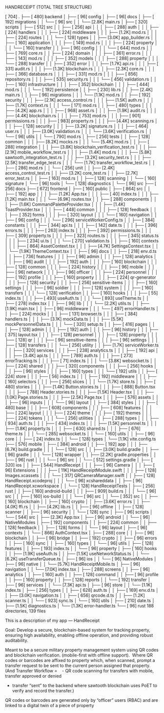 HANDRECEIPT (TOTAL TREE STRUCTURE)

[ 704] .
├── [ 480] backend
│ ├── [ 96] config
│ ├── [ 96] docs
│ ├── [ 192] migrations
│ │ └── [ 96] src
│ │ └── [2.8K] main.rs
│ ├── [ 320] scripts
│ ├── [ 512] src
│ │ ├── [ 256] api
│ │ │ ├── [ 288] auth
│ │ │ ├── [ 224] handlers
│ │ │ ├── [ 224] middleware
│ │ │ ├── [1.2K] mod.rs
│ │ │ ├── [ 224] routes
│ │ │ └── [ 128] types
│ │ ├── [3.0K] app_builder.rs
│ │ ├── [ 160] application
│ │ │ ├── [ 149] mod.rs
│ │ │ ├── [ 224] property
│ │ │ └── [ 160] transfer
│ │ ├── [ 96] config
│ │ │ └── [ 644] mod.rs
│ │ ├── [ 769] core.rs
│ │ ├── [ 224] domain
│ │ │ ├── [ 361] error.rs
│ │ │ ├── [ 143] mod.rs
│ │ │ ├── [ 352] models
│ │ │ ├── [ 288] property
│ │ │ └── [ 288] transfer
│ │ ├── [ 352] error
│ │ │ ├── [1.7K] api.rs
│ │ │ ├── [ 331] audit.rs
│ │ │ ├── [1.3K] blockchain.rs
│ │ │ ├── [2.3K] core.rs
│ │ │ ├── [ 366] database.rs
│ │ │ ├── [ 331] mod.rs
│ │ │ ├── [ 856] repository.rs
│ │ │ ├── [ 535] security.rs
│ │ │ └── [ 456] validation.rs
│ │ ├── [ 160] infrastructure
│ │ │ ├── [ 352] blockchain
│ │ │ ├── [ 444] mod.rs
│ │ │ └── [ 192] persistence
│ │ ├── [ 230] lib.rs
│ │ ├── [2.4K] main.rs
│ │ ├── [ 96] migrations
│ │ │ └── [1.1K] mod.rs
│ │ ├── [ 192] security
│ │ │ ├── [2.1K] access_control.rs
│ │ │ ├── [1.5K] auth.rs
│ │ │ ├── [1.7K] context.rs
│ │ │ └── [ 171] mod.rs
│ │ ├── [ 480] types
│ │ │ ├── [4.2K] app.rs
│ │ │ ├── [ 968] asset.rs
│ │ │ ├── [1.9K] audit.rs
│ │ │ ├── [4.4K] blockchain.rs
│ │ │ ├── [ 753] mod.rs
│ │ │ ├── [ 901] permissions.rs
│ │ │ ├── [ 983] property.rs
│ │ │ ├── [4.4K] scanning.rs
│ │ │ ├── [ 128] security
│ │ │ ├── [3.2K] signature.rs
│ │ │ ├── [ 464] user.rs
│ │ │ ├── [3.0K] validation.rs
│ │ │ └── [3.6K] verification.rs
│ │ └── [ 96] utils
│ │ └── [ 790] mod.rs
│ ├── [ 256] tests
│ │ ├── [ 128] common
│ │ │ ├── [8.2K] mocks.rs
│ │ │ └── [5.4K] mod.rs
│ │ ├── [ 288] integration
│ │ │ ├── [3.8K] blockchain_verification_test.rs
│ │ │ ├── [2.1K] mobile_workflow_test.rs
│ │ │ ├── [1.4K] mod.rs
│ │ │ ├── [5.8K] sawtooth_integration_test.rs
│ │ │ ├── [3.2K] security_test.rs
│ │ │ ├── [2.5K] transfer_edge_test.rs
│ │ │ └── [1.7K] transfer_workflow_test.rs
│ │ ├── [ 286] mod.rs
│ │ └── [ 256] unit
│ │ ├── [2.4K] access_control_test.rs
│ │ ├── [3.2K] core_test.rs
│ │ ├── [2.7K] error_test.rs
│ │ ├── [ 163] mod.rs
│ │ ├── [ 128] scanning
│ │ └── [ 160] signature
│ └── [ 96] tools
│ └── [ 128] diagnostics
│ └── [ 96] src
├── [ 256] docs
├── [ 672] frontend
│ ├── [ 160] public
│ ├── [ 864] src
│ │ ├── [ 192] app
│ │ │ ├── [1.2K] App.tsx
│ │ │ ├── [ 40] index.ts
│ │ │ ├── [1.2K] main.tsx
│ │ │ └── [6.9K] routes.tsx
│ │ ├── [ 288] components
│ │ │ ├── [1.6K] CommandPaletteProvider.tsx
│ │ │ ├── [1.4K] ToastProvider.tsx
│ │ │ ├── [ 448] common
│ │ │ ├── [ 128] feedback
│ │ │ ├── [ 352] forms
│ │ │ ├── [ 320] layout
│ │ │ └── [ 160] navigation
│ │ ├── [ 96] config
│ │ │ └── [ 296] serviceWorkerConfig.ts
│ │ ├── [ 384] constants
│ │ │ ├── [ 344] api.ts
│ │ │ ├── [ 142] date.ts
│ │ │ ├── [ 396] errors.ts
│ │ │ ├── [ 263] index.ts
│ │ │ ├── [ 392] permissions.ts
│ │ │ ├── [ 309] property.ts
│ │ │ ├── [ 323] routes.ts
│ │ │ ├── [ 345] status.ts
│ │ │ ├── [ 234] ui.ts
│ │ │ └── [ 270] validation.ts
│ │ ├── [ 160] contexts
│ │ │ ├── [ 864] AssetContext.tsx
│ │ │ ├── [4.7K] SettingsContext.tsx
│ │ │ └── [1.9K] ThemeContext.tsx
│ │ ├── [ 96] docs
│ │ ├── [ 218] env.d.ts
│ │ ├── [ 736] features
│ │ │ ├── [ 96] admin
│ │ │ ├── [ 128] analytics
│ │ │ ├── [ 96] audit
│ │ │ ├── [ 192] auth
│ │ │ ├── [ 160] blockchain
│ │ │ ├── [ 128] common
│ │ │ ├── [ 224] history
│ │ │ ├── [ 96] mobile
│ │ │ ├── [ 96] network
│ │ │ ├── [ 96] officer
│ │ │ ├── [ 224] personnel
│ │ │ ├── [ 192] profile
│ │ │ ├── [ 160] property
│ │ │ ├── [ 224] qr-generator
│ │ │ ├── [ 128] security
│ │ │ ├── [ 256] sensitive-items
│ │ │ ├── [ 160] settings
│ │ │ ├── [ 96] soldier
│ │ │ ├── [ 128] system
│ │ │ ├── [ 160] transfers
│ │ │ └── [ 128] verification
│ │ ├── [ 160] hooks
│ │ │ ├── [ 55] index.ts
│ │ │ ├── [ 493] useAuth.ts
│ │ │ └── [ 893] useTheme.ts
│ │ ├── [ 278] index.tsx
│ │ ├── [ 96] lib
│ │ │ └── [2.2K] utils.ts
│ │ ├── [1.9K] main.tsx
│ │ ├── [ 96] middleware
│ │ │ └── [ 497] errorHandler.ts
│ │ ├── [ 224] mocks
│ │ │ ├── [ 131] browser.ts
│ │ │ ├── [ 384] handlers.ts
│ │ │ ├── [3.1K] mockData.ts
│ │ │ ├── [5.5K] mockPersonnelData.ts
│ │ │ └── [ 320] setup.ts
│ │ ├── [ 416] pages
│ │ │ ├── [ 128] admin
│ │ │ ├── [ 192] auth
│ │ │ ├── [ 96] history
│ │ │ ├── [ 375] layout.tsx
│ │ │ ├── [ 128] personnel
│ │ │ ├── [ 128] property
│ │ │ ├── [ 128] qr
│ │ │ ├── [ 96] sensitive-items
│ │ │ ├── [ 96] settings
│ │ │ ├── [ 128] transfers
│ │ │ └── [ 256] utility
│ │ ├── [1.7K] serviceWorker.ts
│ │ ├── [ 320] services
│ │ │ ├── [ 238] analytics.ts
│ │ │ ├── [ 192] api
│ │ │ ├── [3.4K] api.ts
│ │ │ ├── [ 789] auth.ts
│ │ │ ├── [ 273] errorTracking.ts
│ │ │ ├── [ 71] index.ts
│ │ │ └── [3.8K] websocket.ts
│ │ ├── [ 224] shared
│ │ │ ├── [ 320] components
│ │ │ ├── [ 256] hooks
│ │ │ ├── [ 96] styles
│ │ │ ├── [ 160] types
│ │ │ └── [ 192] utils
│ │ ├── [ 224] store
│ │ │ ├── [ 56] index.ts
│ │ │ ├── [ 192] middleware
│ │ │ ├── [ 160] selectors
│ │ │ ├── [ 256] slices
│ │ │ └── [1.7K] store.ts
│ │ ├── [ 480] stories
│ │ │ ├── [1.4K] Button.stories.ts
│ │ │ ├── [ 888] Button.tsx
│ │ │ ├── [ 788] Header.stories.ts
│ │ │ ├── [1.5K] Header.tsx
│ │ │ ├── [1.0K] Page.stories.ts
│ │ │ ├── [2.5K] Page.tsx
│ │ │ ├── [ 576] assets
│ │ │ ├── [ 96] inputs
│ │ │ └── [ 96] layout
│ │ ├── [ 384] styles
│ │ │ ├── [ 480] base
│ │ │ ├── [ 608] components
│ │ │ ├── [ 608] features
│ │ │ ├── [ 224] layout
│ │ │ ├── [ 224] theme
│ │ │ ├── [ 192] themes
│ │ │ ├── [ 224] tokens
│ │ │ └── [ 256] utilities
│ │ ├── [ 288] types
│ │ │ ├── [ 934] auth.ts
│ │ │ ├── [ 434] index.ts
│ │ │ ├── [1.5K] personnel.ts
│ │ │ ├── [1.8K] property.ts
│ │ │ ├── [ 630] shared.ts
│ │ │ ├── [ 676] theme.ts
│ │ │ └── [ 285] websocket.ts
│ │ └── [ 160] utils
│ │ ├── [ 96] core
│ │ ├── [ 24] index.ts
│ │ └── [ 128] types
│ └── [1.1K] vite.config.ts
├── [ 576] mobile
│ ├── [ 384] android
│ │ ├── [ 192] app
│ │ │ ├── [6.7K] build.gradle
│ │ │ └── [ 128] src
│ │ ├── [3.0K] build.gradle
│ │ ├── [ 96] gradle
│ │ │ └── [ 128] wrapper
│ │ ├── [2.2K] gradle.properties
│ │ ├── [ 96] rust
│ │ │ └── [ 96] src
│ │ └── [ 512] settings.gradle
│ ├── [ 320] ios
│ │ ├── [ 544] HandReceipt
│ │ │ ├── [ 96] Camera
│ │ │ ├── [ 96] Extensions
│ │ │ ├── [ 11K] HandReceiptModule.swift
│ │ │ ├── [ 128] Images.xcassets
│ │ │ └── [ 317] QRCameraManager.swift
│ │ ├── [ 128] HandReceipt.xcodeproj
│ │ │ └── [ 96] xcshareddata
│ │ ├── [ 96] HandReceipt.xcworkspace
│ │ └── [ 128] HandReceiptTests
│ ├── [ 256] rust
│ │ ├── [ 160] android-build
│ │ │ ├── [ 909] build.rs
│ │ │ └── [ 96] src
│ │ ├── [ 160] ios-build
│ │ │ └── [ 96] src
│ │ └── [ 352] src
│ │ ├── [ 160] blockchain
│ │ ├── [ 160] crypto
│ │ ├── [3.6K] error.rs
│ │ ├── [4.0K] ffi.rs
│ │ ├── [4.2K] lib.rs
│ │ ├── [ 96] offline
│ │ ├── [ 128] scanner
│ │ ├── [ 96] security
│ │ └── [ 128] sync
│ ├── [ 96] scripts
│ └── [ 544] src
│ ├── [2.3K] App.tsx
│ ├── [ 96] android
│ │ └── [ 96] NativeModules
│ ├── [ 192] components
│ │ ├── [ 224] common
│ │ ├── [ 128] feedback
│ │ ├── [ 128] forms
│ │ └── [ 96] layout
│ ├── [ 96] contexts
│ │ └── [ 866] AuthContext.tsx
│ ├── [ 288] core
│ │ ├── [ 96] blockchain
│ │ ├── [ 96] bridge
│ │ ├── [ 192] crypto
│ │ ├── [ 96] errors
│ │ ├── [ 160] sync
│ │ ├── [ 160] types
│ │ └── [ 96] utils
│ ├── [ 128] features
│ │ ├── [ 193] index.ts
│ │ └── [ 96] property
│ ├── [ 160] hooks
│ │ ├── [1.9K] useAuth.ts
│ │ ├── [1.5K] useNetworkStatus.ts
│ │ └── [6.2K] useTransferQueue.ts
│ ├── [ 96] ios
│ │ └── [ 96] NativeModules
│ ├── [ 96] native
│ │ └── [5.7K] HandReceiptMobile.ts
│ ├── [ 96] navigation
│ │ └── [7.0K] index.tsx
│ ├── [ 288] screens
│ │ ├── [ 96] analytics
│ │ ├── [ 160] auth
│ │ ├── [ 128] command
│ │ ├── [ 96] profile
│ │ ├── [ 160] property
│ │ ├── [ 128] reports
│ │ └── [ 192] transfer
│ ├── [ 96] services
│ │ └── [7.3K] api.ts
│ ├── [ 96] store
│ │ └── [1.1K] index.ts
│ ├── [ 256] types
│ │ ├── [ 628] auth.ts
│ │ ├── [ 169] env.d.ts
│ │ ├── [3.0K] navigation.ts
│ │ ├── [ 656] qrcode.d.ts
│ │ ├── [1.2K] scanner.ts
│ │ └── [ 923] sync.ts
│ └── [ 160] utils
│ ├── [ 210] date.ts
│ ├── [1.5K] diagnostics.ts
│ └── [1.3K] error-handler.ts
└── [ 96] rust
188 directories, 139 files






This is a description of my app — HandReceipt

Goal: Develop a secure, blockchain-based system for tracking property, ensuring high availability, enabling offline operation, and providing robust auditability.

Meant to be a secure military property management system using QR codes and blockchain verification. (mobile-first with offline support).  Where QR codes or barcodes are affixed to property which, when scanned, prompt a transfer request to be sent to the current person assigned that property.     (And Transfer Workflow = 
  - QR code scanning for transfers with mobile, transfer approved or denied
* transfer “sent” to the backend where sawtooth blockchain uses PoET to verify and record the transfer.)


QR codes or barcodes are generated only by “officer” users (RBAC) and are linked to a digital twin of a piece of property